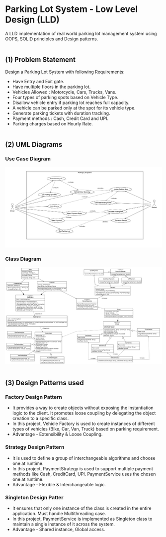 # Parking Lot System - Low Level Design (LLD) <br>

A LLD implementation of real world parking lot management system using OOPS, SOLID principles and Design patterns. <br> <br>

## (1) Problem Statement <br>

Design a Parking Lot System with following Requirements: <br>

- Have Entry and Exit gate. <br>
- Have multiple floors in the parking lot.<br>
- Vehicles Allowed : Motorcycle, Cars, Trucks, Vans. <br>
- Four types of parking spots based on Vehicle Type. <br>
- Disallow vehicle entry if parking lot reaches full capacity. <br>
- A vehicle can be parked only at the spot for its vehicle type. <br>
- Generate parking tickets with duration tracking. <br>
- Payment methods : Cash, Credit Card and UPI. <br>
- Parking charges based on Hourly Rate. <br><br>

## (2) UML Diagrams <br>

### Use Case Diagram <br>
![Use Case](Parking-Lot-System/diagrams/Usecase_Diagram.png) <br>

### Class Diagram <br>
![Class](Parking-Lot-System/diagrams/Class_Diagram.png)<br><br>

## (3) Design Patterns used <br>

### Factory Design Pattern <br>
- It provides a way to create objects without exposing the instantiation logic to the client. It promotes loose coupling by delegating the object creation to a specific class. <br>
- In this project, Vehicle Factory is used to create instances of different types of vehicles (Bike, Car, Van, Truck) based on parking requirement. <br>
- Advantage - Extensibility & Loose Coupling. <br>

### Strategy Design Pattern <br>
- It is used to define a group of interchangeable algorithms and choose one at runtime. <br>
- In this project, PaymentStrategy is used to support multiple payment methods like Cash, CreditCard, UPI. PaymentService uses the chosen one at runtime. <br>
- Advantage - Flexible & Interchangeable logic. <br>

### Singleton Design Patter <br>
- It ensures that only one instance of the class is created in the entire application. Must handle Multithreading case. <br>
- In this project, PaymentService is implemented as Singleton class to maintain a single instance of it across the system. <br>
- Advantage - Shared instance, Global access. <br>